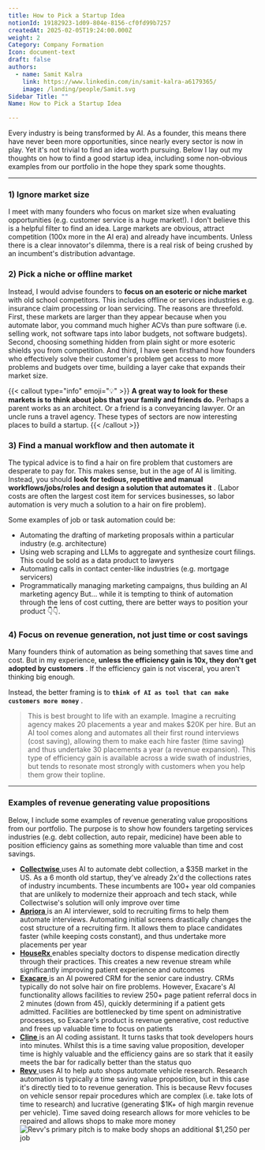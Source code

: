```yaml
---
title: How to Pick a Startup Idea
notionId: 19182923-1d09-804e-8156-cf0fd99b7257
createdAt: 2025-02-05T19:24:00.000Z
weight: 2
Category: Company Formation
Icon: document-text
draft: false
authors:
  - name: Samit Kalra
    link: https://www.linkedin.com/in/samit-kalra-a6179365/
    image: /landing/people/Samit.svg
Sidebar Title: ""
Name: How to Pick a Startup Idea

---
```




Every industry is being transformed by AI. As a founder, this means there have never been more opportunities, since nearly every sector is now in play. Yet it's not trivial to find an idea worth pursuing. Below I lay out my thoughts on how to find a good startup idea, including some non-obvious examples from our portfolio in the hope they spark some thoughts.

---


### 1) Ignore market size


I meet with many founders who focus on market size when evaluating opportunities (e.g. customer service is a huge market!). I don't believe this is a helpful filter to find an idea. Large markets are obvious, attract competition (100x more in the AI era) and already have incumbents. Unless there is a clear innovator's dilemma, there is a real risk of being crushed by an incumbent's distribution advantage.

###  **2) Pick a niche or offline market** 


Instead, I would advise founders to  **focus on an esoteric or niche market**  with old school competitors. This includes offline or services industries e.g. insurance claim processing or loan servicing. The reasons are threefold. First, these markets are larger than they appear because when you automate labor, you command much higher ACVs than pure software (i.e. selling work, not software taps into labor budgets, not software budgets). Second, choosing something hidden from plain sight or more esoteric shields you from competition. And third, I have seen firsthand how founders who effectively solve their customer's problem get access to more problems and budgets over time, building a layer cake that expands their market size.

{{< callout type="info" emoji="💡" >}}
 **A great way to look for these markets is to think about jobs that your family and friends do.**  Perhaps a parent works as an architect. Or a friend is a conveyancing lawyer. Or an uncle runs a travel agency. These types of sectors are now interesting places to build a startup.
{{< /callout >}}


###  **3) Find a manual workflow and then automate it** 


The typical advice is to find a hair on fire problem that customers are desperate to pay for. This makes sense, but in the age of AI is limiting. Instead, you should  **look for tedious, repetitive and manual workflows/jobs/roles and design a solution that automates it** . (Labor costs are often the largest cost item for services businesses, so labor automation is very much a solution to a hair on fire problem). 

Some examples of job or task automation could be: 

- Automating the drafting of marketing proposals within a particular industry (e.g. architecture)
- Using web scraping and LLMs to aggregate and synthesize court filings. This could be sold as a data product to lawyers
- Automating calls in contact center-like industries (e.g. mortgage servicers)
- Programmatically managing marketing campaigns, thus building an AI marketing agency
But… while it is tempting to think of automation through the lens of cost cutting, there are better ways to position your product 👇👇.

###  **4) Focus on revenue generation, not just time or cost savings** 


Many founders think of automation as being something that saves time and cost. But in my experience,  **unless the efficiency gain is 10x, they don't get adopted by customers** . If the efficiency gain is not visceral, you aren't thinking big enough.

Instead, the better framing is to  **`think of AI as tool that can make customers more money`** .

> This is best brought to life with an example. Imagine a recruiting agency makes 20 placements a year and makes $20K per hire. But an AI tool comes along and automates all their first round interviews (cost saving), allowing them to make each hire faster (time saving) and thus undertake 30 placements a year (a revenue expansion). This type of efficiency gain is available across a wide swath of industries, but tends to resonate most strongly with customers when you help them grow their topline. 


---


###  **Examples of revenue generating value propositions** 


Below, I include some examples of revenue generating value propositions from our portfolio. The purpose is to show how founders targeting services industries (e.g. debt collection, auto repair, medicine) have been able to position efficiency gains as something more valuable than time and cost savings.

- [ **Collectwise** ](https://collectwise.com/) uses AI to automate debt collection, a $35B market in the US. As a 6 month old startup, they've already 2x'd the collections rates of industry incumbents. These incumbents are 100+ year old companies that are unlikely to modernize their approach and tech stack, while Collectwise's solution will only improve over time
- [ **Apriora** ](https://www.apriora.ai/) is an AI interviewer, sold to recruiting firms to help them automate interviews. Automating initial screens drastically changes the cost structure of a recruiting firm. It allows them to place candidates faster (while keeping costs constant), and thus undertake more placements per year
- [ **HouseRx** ](https://houserx.com/) enables specialty doctors to dispense medication directly through their practices. This creates a new revenue stream while significantly improving patient experience and outcomes
- [ **Exacare** ](https://www.exacare.com/) is an AI powered CRM for the senior care industry. CRMs typically do not solve hair on fire problems. However, Exacare's AI functionality allows facilities to review 250+ page patient referral docs in 2 minutes (down from 45), quickly determining if a patient gets admitted. Facilities are bottlenecked by time spent on administrative processes, so Exacare's product is revenue generative, cost reductive and frees up valuable time to focus on patients
- [ **Cline** ](https://cline.bot/) is an AI coding assistant. It turns tasks that took developers hours into minutes. Whilst this is a time saving value proposition, developer time is highly valuable and the efficiency gains are so stark that it easily meets the bar for radically better than the status quo
- [ **Revv** ](https://www.revvhq.com/) uses AI to help auto shops automate vehicle research. Research automation is typically a time saving value proposition, but in this case it's directly tied to to revenue generation. This is because Revv focuses on vehicle sensor repair procedures which are complex (i.e. take lots of time to research) and lucrative (generating $1K+ of high margin revenue per vehicle). Time saved doing research allows for more vehicles to be repaired and allows shops to make more money
![Revv's primary pitch is to make body shops an additional $1,250 per job](https://prod-files-secure.s3.us-west-2.amazonaws.com/52e751b5-230f-4649-8c4e-0224e58da4f9/370e296b-f1ec-4862-970d-c6e37079c7a0/Screen_Shot_2025-02-02_at_1.08.01_PM.png?X-Amz-Algorithm=AWS4-HMAC-SHA256&X-Amz-Content-Sha256=UNSIGNED-PAYLOAD&X-Amz-Credential=ASIAZI2LB466442MTGDE%2F20251004%2Fus-west-2%2Fs3%2Faws4_request&X-Amz-Date=20251004T042154Z&X-Amz-Expires=3600&X-Amz-Security-Token=IQoJb3JpZ2luX2VjELz%2F%2F%2F%2F%2F%2F%2F%2F%2F%2FwEaCXVzLXdlc3QtMiJHMEUCIQDFoDO4P%2FIW9l7whSHfO9SVLPQB0Z4cVREKHvoOhFEihAIgDCCUvrsJ%2FaGv9OtwIdJTGxD%2BapEYn7KquBdE6BLNb%2F0q%2FwMIVRAAGgw2Mzc0MjMxODM4MDUiDCv6xkGsJt80ZlX87SrcA7hLJSJxNMTFFdNYc3rhFCZhG1zfrMXPg0H0nOTuAN40weagQE%2FIWu%2BelRmi2AS9gh2O7zgcLsmBvmm%2BjzU3OgKX0S36pFbWpu2XvJovmGiKT55lWbpKA0ffd9jbIJu3Iwo%2B8pxiAg4b%2BH47owYKZIeVnxL1sgQAOTvz9QCvWpoEjkrgME42%2F3oizxn%2FJv9DOQyOt0SkPYg7fyRkTyw4Buy8uNbnDv0NdO2K42GGbjtH52Ouo6znIyH7aqed3fS%2Fxfv4Gcmtj8UJSQi7e1ZaRBzoqB1XRKEU9qWtL5%2FXz1lxlAEtBxnqfaP2ycR7O2HP46q%2FuGOs9poHu2VWLGqbH82DOaQpQRxQITl9JOxQIoktXiCc8J2IxV7aJGp5WX7uPH8ZU7obFcXI%2FSd1vi7HpHycGVD7mQWjt2btIpxvAOIl8ATUEDlzButyVCMVN36RpicvEJihYa2VXiI6dYlc1cTrUA6B0qZtlSsk6onIo%2BcyC5Ol1BEuwqk0uLNsv8ir%2FnxwlIK4NrrPv0Rwm819H5YoGOi96oJmHXVwWBnw5gSC1FzvHBOvz6S%2FyACpRak831aJtHekBBLKl%2FGWsealBMsozQEHioYQOIZ9iwYZcvLlXfh%2BLEzBXNUvg%2FF9MP2%2BgscGOqUBB%2BwOJObkFmSe40k5iFd7oIvT9U9Clr%2Bsll3axFHp5pElqQaOVB%2FRNBcp%2BbxiLM2xiqRMo5Cy23WRoKLbn3rASG5Ip2b4sr7c0OAxpWf8d8JppnjsPc8hdeZjIfc%2BcJKzbpy%2BH8s2r5oup93vs8hinIsB7rzf4tokVVhEYVrwpdvjwT0OL6TJjbuPaH%2B0H%2FxbNwSrFFPfMHepa%2B%2FyiD37K9WnQnM7&X-Amz-Signature=911fa48299401606453488f9d81023068e7e2a89b19fc5f74d7e37730c45f2ff&X-Amz-SignedHeaders=host&x-amz-checksum-mode=ENABLED&x-id=GetObject)

